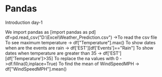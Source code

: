 # Pandas
Introduction day-1

We import pandas as [import pandas as pd]
df=pd.read_csv("D:\Excel\Weather_Prediction.csv") ->To read the csv file
To see maximum temperature -> df["Temperature"].max()
To show dates when are the events are rain -> df['EST'][df['Events']=="Rain"]
To show dates when temperature are greater than 35 -> df['EST'][df['Temperature']>35]
To replace the na values with 0 ->df.fillna(0,inplace=True)
To find the mean of WindSpeedMPH -> df["WindSpeedMPH"].mean()
